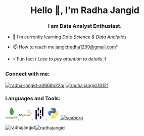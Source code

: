 <h1 align="center">Hello 👋, I'm Radha Jangid</h1>
<h3 align="center">I am Data Analyst Enthusiast.</h3>

- 🌱 I’m currently learning *Data Science & Data Analytics*

- 📫 How to reach me jangidradha1299@gmail.com*

- ⚡ Fun fact *I Love to pay attention to details :)*

<h3 align="left">Connect with me:</h3>
<p align="left">
<a href="https://linkedin.com/in/radha-jangid-a0669a22a/" target="blank"><img align="center" src="https://raw.githubusercontent.com/rahuldkjain/github-profile-readme-generator/master/src/images/icons/Social/linked-in-alt.svg" alt="radha-jangid-a0669a22a/" height="30" width="40" /></a>
<a href="https://instagram.com/radha.jangid.16121" target="blank"><img align="center" src="https://raw.githubusercontent.com/rahuldkjain/github-profile-readme-generator/master/src/images/icons/Social/instagram.svg" alt="radha.jangid.16121" height="30" width="40" /></a>
</p>

<h3 align="left">Languages and Tools:</h3>
<p>
<a href="https://www.mongodb.com/" target="_blank" rel="noreferrer"> <img src="https://raw.githubusercontent.com/devicons/devicon/master/icons/mongodb/mongodb-original-wordmark.svg" alt="mongodb" width="40" height="40"/> </a> 
<a href="https://www.mysql.com/" target="_blank" rel="noreferrer"> <img src="https://raw.githubusercontent.com/devicons/devicon/master/icons/mysql/mysql-original-wordmark.svg" alt="mysql" width="40" height="40"/> </a> 
<a href="https://pandas.pydata.org/" target="_blank" rel="noreferrer"> <img src="https://raw.githubusercontent.com/devicons/devicon/2ae2a900d2f041da66e950e4d48052658d850630/icons/pandas/pandas-original.svg" alt="pandas" width="40" height="40"/> </a> 
<a href="https://www.python.org" target="_blank" rel="noreferrer"> <img src="https://raw.githubusercontent.com/devicons/devicon/master/icons/python/python-original.svg" alt="python" width="40" height="40"/> </a> 
<a href="https://seaborn.pydata.org/" target="_blank" rel="noreferrer"> <img src="https://seaborn.pydata.org/_images/logo-mark-lightbg.svg" alt="seaborn" width="40" height="40"/> </a> </p>


<p><img align="left" src="https://github-readme-stats.vercel.app/api/top-langs?username=radhajangid&show_icons=true&locale=en&layout=compact" alt="radhajangid" /></p>

<p><img align="center" src="https://github-readme-streak-stats.herokuapp.com/?user=radhajangid&" alt="radhajangid" /></p>



